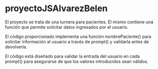 # proyectoJSAlvarezBelen

El proyecto se trata de una turnera para pacientes. 
El mismo contiene una función que permite solicitar datos ingresados por el usuario.

El código proporcionado implementa una función nombrePaciente() para solicitar información al usuario a través de prompt() y validarla antes de devolverla.

El código está diseñado para validar la entrada del usuario en cada prompt() para asegurarse de que los valores introducidos sean válidos.
